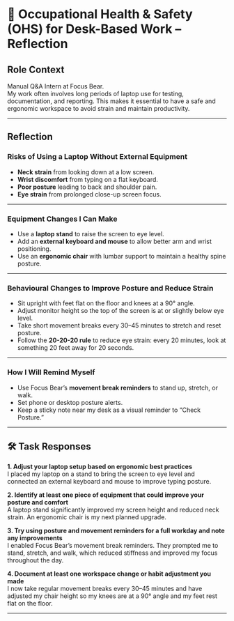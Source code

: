 # 🏢 Occupational Health & Safety (OHS) for Desk-Based Work – Reflection

## Role Context

Manual Q&A Intern at Focus Bear.  
My work often involves long periods of laptop use for testing, documentation, and reporting. This makes it essential to have a safe and ergonomic workspace to avoid strain and maintain productivity.

---

## Reflection

### Risks of Using a Laptop Without External Equipment

- **Neck strain** from looking down at a low screen.
- **Wrist discomfort** from typing on a flat keyboard.
- **Poor posture** leading to back and shoulder pain.
- **Eye strain** from prolonged close-up screen focus.

---

### Equipment Changes I Can Make

- Use a **laptop stand** to raise the screen to eye level.
- Add an **external keyboard and mouse** to allow better arm and wrist positioning.
- Use an **ergonomic chair** with lumbar support to maintain a healthy spine posture.

---

### Behavioural Changes to Improve Posture and Reduce Strain

- Sit upright with feet flat on the floor and knees at a 90° angle.
- Adjust monitor height so the top of the screen is at or slightly below eye level.
- Take short movement breaks every 30–45 minutes to stretch and reset posture.
- Follow the **20-20-20 rule** to reduce eye strain: every 20 minutes, look at something 20 feet away for 20 seconds.

---

### How I Will Remind Myself

- Use Focus Bear’s **movement break reminders** to stand up, stretch, or walk.
- Set phone or desktop posture alerts.
- Keep a sticky note near my desk as a visual reminder to “Check Posture.”

---

## 🛠️ Task Responses

**1. Adjust your laptop setup based on ergonomic best practices**  
I placed my laptop on a stand to bring the screen to eye level and connected an external keyboard and mouse to improve typing posture.

**2. Identify at least one piece of equipment that could improve your posture and comfort**  
A laptop stand significantly improved my screen height and reduced neck strain. An ergonomic chair is my next planned upgrade.

**3. Try using posture and movement reminders for a full workday and note any improvements**  
I enabled Focus Bear’s movement break reminders. They prompted me to stand, stretch, and walk, which reduced stiffness and improved my focus throughout the day.

**4. Document at least one workspace change or habit adjustment you made**  
I now take regular movement breaks every 30–45 minutes and have adjusted my chair height so my knees are at a 90° angle and my feet rest flat on the floor.

---
